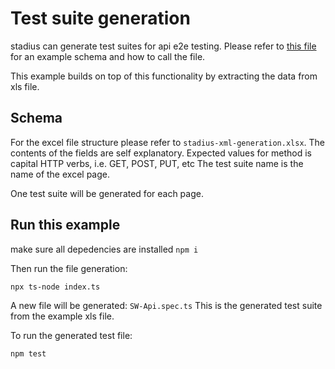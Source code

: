 # Test suite generation

stadius can generate test suites for api e2e testing. Please refer to [ this file ]( ../../src/tests/generator.test.ts ) for an example schema and how to call the file.

This example builds on top of this functionality by extracting the data from xls file.

## Schema

For the excel file structure please refer to ```stadius-xml-generation.xlsx```.
The contents of the fields are self explanatory.
Expected values for method is capital HTTP verbs, i.e. GET, POST, PUT, etc
The test suite name is the name of the excel page.

One test suite will be generated for each page.

## Run this example

make sure all depedencies are installed ```npm i```

Then run the file generation:
```
npx ts-node index.ts
```

A new file will be generated: ```SW-Api.spec.ts```
This is the generated test suite from the example xls file.

To run the generated test file:
```
npm test
```


